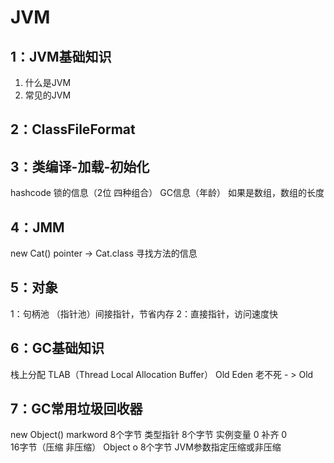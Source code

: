 # JVM

## 1：JVM基础知识

1. 什么是JVM
2. 常见的JVM

## 2：ClassFileFormat


## 3：类编译-加载-初始化

hashcode
锁的信息（2位 四种组合）
GC信息（年龄）
如果是数组，数组的长度

## 4：JMM

new Cat()
pointer -> Cat.class
寻找方法的信息

## 5：对象

1：句柄池 （指针池）间接指针，节省内存
2：直接指针，访问速度快

## 6：GC基础知识

栈上分配
TLAB（Thread Local Allocation Buffer）
Old
Eden
老不死 - > Old

## 7：GC常用垃圾回收器

new Object()
markword          8个字节
类型指针           8个字节
实例变量           0
补齐                  0		
16字节（压缩 非压缩）
Object o
8个字节 
JVM参数指定压缩或非压缩


